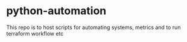 # python-automation
This repo is to host scripts for automating systems, metrics and to run terraform workflow etc
